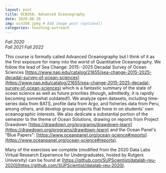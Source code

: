 ```yaml
---
layout: post
title: OCN350, Advanced Oceanography
date: 2020-08-20
img: ocn350.jpeg # Add image post (optional)
categories: teaching-outreach
---
```


*Fall 2020*  
*Fall 2021*
*Fall 2022*

This course is formally called Advanced Oceanography but I think of it as the first exposure for many into the world of Quantitative Oceanography. We follow the lead of Sea Change: 2015--2025 Decadal Survey of Ocean Sciences [https://www.nap.edu/catalog/21655/sea-change-2015-2025-decadal-survey-of-ocean-sciences](https://www.nap.edu/catalog/21655/sea-change-2015-2025-decadal-survey-of-ocean-sciences) which is a fantastic summary of the state of ocean science as well as future priorities (though, admittedly, it is rapidly becoming somewhat outdated!). We analyze open datasets, including time-series data from BATS, profile data from Argo, and fisheries data from Peru, among others, and develop group projects that hone in on students' own oceanographic interests. We also dedicate a substantial portion of the semester to the theme of Ocean Solutions, drawing on reports from Project Drawdown [https://drawdown.org/programs/drawdown-learn](https://drawdown.org/programs/drawdown-learn) and the Ocean Panel's "Blue Papers": [https://www.oceanpanel.org/ocean-science#reports](https://www.oceanpanel.org/ocean-science#reports). 

Many of the exercises we complete (modified from the 2020 Data Labs Virtual Research Experience for Undergraduates, hosted by Rutgers University) can be found at [https://github.com/SUPScientist/datalab-reu-2020](https://github.com/SUPScientist/datalab-reu-2020).